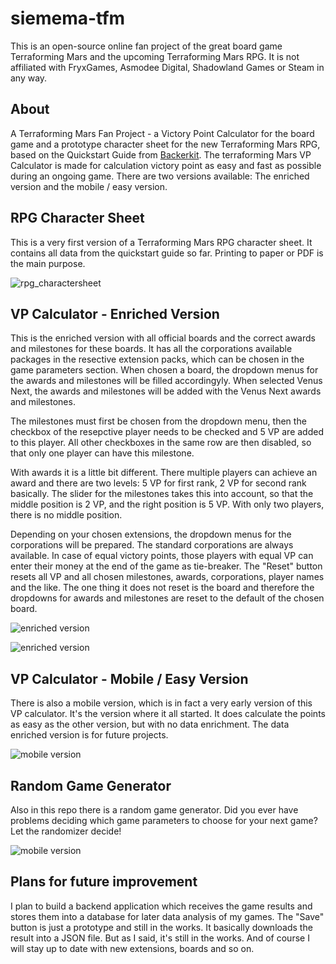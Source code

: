 # siemema-tfm
This is an open-source online fan project of the great board game Terraforming Mars and the upcoming Terraforming Mars RPG. It is not affiliated with FryxGames, Asmodee Digital, Shadowland Games or Steam in any way.

## About
A Terraforming Mars Fan Project - a Victory Point Calculator for the board game and a prototype character sheet for the new Terraforming Mars RPG, based on the Quickstart Guide from [Backerkit](https://www.backerkit.com/c/projects/shadowlands-games/terraforming-mars-ttrpg). The terraforming Mars VP Calculator is made for calculation victory point as easy and fast as possible during an ongoing game. There are two versions available: The enriched version and the mobile / easy version.

## RPG Character Sheet
This is a very first version of a Terraforming Mars RPG character sheet. It contains all data from the quickstart guide so far. Printing to paper or PDF is the main purpose.

![rpg_charactersheet](./documentation/rpg_charactersheet.png)

## VP Calculator - Enriched Version
This is the enriched version with all official boards and the correct awards and milestones for these boards. It has all the corporations available packages in the resective extension packs, which can be chosen in the game parameters section. When chosen a board, the dropdown menus for the awards and milestones will be filled accordingyly. When selected Venus Next, the awards and milestones will be added with the Venus Next awards and milestones. 

The milestones must first be chosen from the dropdown menu, then the checkbox of the resepctive player needs to be checked and 5 VP are added to this player. All other checkboxes in the same row are then disabled, so that only one player can have this milestone.

With awards it is a little bit different. There multiple players can achieve an award and there are two levels: 5 VP for first rank, 2 VP for second rank basically. The slider for the milestones takes this into account, so that the middle position is 2 VP, and the right position is 5 VP. With only two players, there is no middle position.

Depending on your chosen extensions, the dropdown menus for the corporations will be prepared. The standard corporations are always available. In case of equal victory points, those players with equal VP can enter their money at the end of the game as tie-breaker. The "Reset" button resets all VP and all chosen milestones, awards, corporations, player names and the like. The one thing it does not reset is the board and therefore the dropdowns for awards and milestones are reset to the default of the chosen board.

![enriched version](./documentation/vp_calculator_enriched.png)

![enriched version](./documentation/vp_calculator_enriched_demo.png)

## VP Calculator - Mobile / Easy Version
There is also a mobile version, which is in fact a very early version of this VP calculator. It's the version where it all started. It does calculate the points as easy as the other version, but with no data enrichment. The data enriched version is for future projects. 

![mobile version](./documentation/vp_calculator_mobile.png)

## Random Game Generator
Also in this repo there is a random game generator. Did you ever have problems deciding which game parameters to choose for your next game? Let the randomizer decide!

![mobile version](./documentation/random_game_generator.png)

## Plans for future improvement
I plan to build a backend application which receives the game results and stores them into a database for later data analysis of my games. The "Save" button is just a prototype and still in the works. It basically downloads the result into a JSON file. But as I said, it's still in the works. And of course I will stay up to date with new extensions, boards and so on.
